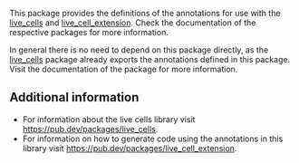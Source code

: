This package provides the definitions of the annotations for use with the 
[live_cells](https://pub.dev/packages/live_cells) and 
[live_cell_extension](https://pub.dev/packages/live_cell_extension). Check the documentation of
the respective packages for more information.

In general there is no need to depend on this package directly, as the
[live_cells](https://pub.dev/packages/live_cells) package already exports the annotations defined
in this package. Visit the documentation of the package for more information.

## Additional information

* For information about the live cells library visit <https://pub.dev/packages/live_cells>.
* For information on how to generate code using the annotations in this library visit
  <https://pub.dev/packages/live_cell_extension>.